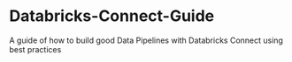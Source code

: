 # Databricks-Connect-Guide
A guide of how to build good Data Pipelines with Databricks Connect using best practices
